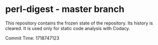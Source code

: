 # perl-digest - master branch

This repository contains the frozen state of the repository.
Its history is cleared. It is used only for static code
analysis with Codacy.

Commit Time: 1718747123